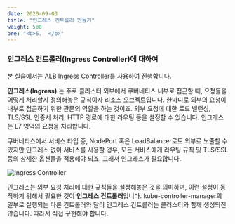 ```yaml
---
date: 2020-09-03
title: "인그레스 컨트롤러 만들기"
weight: 500
pre: "<b>6.  </b>"
---
```


### 인그레스 컨트롤러(Ingress Controller)에 대하여
본 실습에서는 [ALB Ingress Controller](https://kubernetes-sigs.github.io/aws-alb-ingress-controller/guide/controller/setup/)를 사용하여 진행합니다. 

**인그레스(Ingress)** 는 주로 클러스터 외부에서 쿠버네티스 내부로 접근할 때, 요청들을 어떻게 처리할지 정의해놓은 규칙이자 리소스 오브젝트입니다. 한마디로 외부의 요청이 내부로 접근하기 위한 관문의 역할을 하는 것이죠. 외부 요청에 대한 로드 밸런싱, TLS/SSL 인증서 처리, HTTP 경로에 대한 라우팅 등을 설정할 수 있습니다. 인그레스는 L7 영역의 요청을 처리합니다. 

쿠버네티스에서 서비스 타입 중, NodePort 혹은 LoadBalancer로도 외부로 노출할 수 있지만 인그레스 없이 서비스를 사용할 경우, 모든 서비스에게 라우팅 규칙 및 TLS/SSL 등의 상세한 옵션들을 적용해야 되죠. 그래서 인그레스가 필요합니다.

![Ingress Controller](/images/ingress_controller_launch/ingress-controller.svg)

인그레스는 외부 요청 처리에 대한 규칙들을 설정해놓은 것을 의미하며, 이런 설정이 동작하기 위해서 필요한 것이 **인그레스 컨트롤러**입니다. kube-controller-manager의 일부로 실행되는 다른 컨트롤러와 달리 인그레스 컨트롤러는 클러스터와 함께 생성되진 않습니다. 따라서 직접 구현해야 합니다.